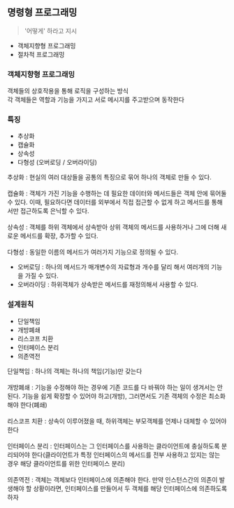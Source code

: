 ## 명령형 프로그래밍

> '어떻게' 하라고 지시

- 객체지향형 프로그래밍
- 절차적 프로그래밍

### 객체지향형 프로그래밍

객체들의 상호작용을 통해 로직을 구성하는 방식<br/>
각 객체들은 역할과 기능을 가지고 서로 메시지를 주고받으며 동작한다

### 특징

- 추상화
- 캡슐화
- 상속성
- 다형성 (오버로딩 / 오버라이딩)

추상화 : 현실의 여러 대상들을 공통의 특징으로 묶어 하나의 객체로 만들 수 있다.<br/><br/>
캡슐화 : 객체가 가진 기능을 수행하는 데 필요한 데이터와 메서드들은 객체 안에 묶어둘 수 있다. 이때, 필요하다면 데이터를 외부에서 직접 접근할 수 없게 하고 메서드를 통해서만 접근하도록 은닉할 수 있다.<br/><br/>
상속성 : 객체를 하위 객체에서 상속받아 상위 객체의 메서드를 사용하거나 그에 더해 새로운 메서드를 확장, 추가할 수 있다.<br/><br/>
다형성 : 동일한 이름의 메서드가 여러가지 기능으로 정의될 수 있다.<br/>

- 오버로딩 : 하나의 메서드가 매개변수의 자료형과 개수를 달리 해서 여러개의 기능을 가질 수 있다.
- 오버라이딩 : 하위객체가 상속받은 메서드를 재정의해서 사용할 수 있다.

### 설계원칙

- 단일책임
- 개방폐쇄
- 리스코프 치환
- 인터페이스 분리
- 의존역전

단일책임 : 하나의 객체는 하나의 책임(기능)만 갖는다 <br/><br/>
개방폐쇄 : 기능을 수정해야 하는 경우에 기존 코드를 다 바꿔야 하는 일이 생겨서는 안된다. 기능을 쉽게 확장할 수 있어야 하고(개방), 그러면서도 기존 객체의 수정은 최소화해야 한다(폐쇄)<br/><br/>
리스코프 치환 : 상속이 이루어졌을 때, 하위객체는 부모객체를 언제나 대체할 수 있어야 한다 <br/><br/>
인터페이스 분리 : 인터페이스는 그 인터페이스를 사용하는 클라이언트에 충실하도록 분리되어야 한다(클라이언트가 특정 인터페이스의 메서드를 전부 사용하고 있지는 않는 경우 해당 클라이언트를 위한 인터페이스 분리)<br/><br/>
의존역전 : 객체는 객체보다 인터페이스에 의존해야 한다. 만약 인스턴스간의 의존이 발생해야 할 상황이라면, 인터페이스를 만들어서 두 객체를 해당 인터페이스에 의존하도록 하자<br/><br/>
